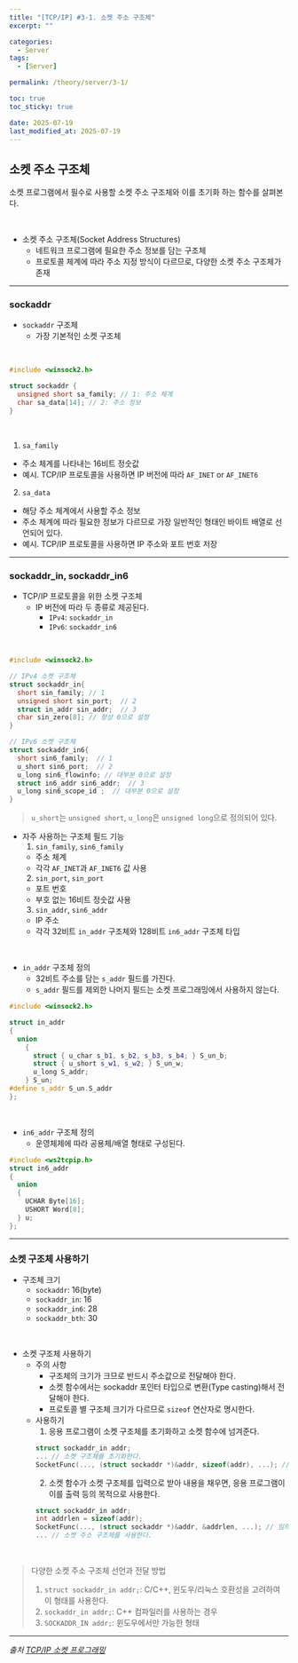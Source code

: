 ```yaml
---
title: "[TCP/IP] #3-1. 소켓 주소 구조체"
excerpt: ""

categories:
  - Server
tags:
  - [Server]

permalink: /theory/server/3-1/

toc: true
toc_sticky: true

date: 2025-07-19
last_modified_at: 2025-07-19
---
```


## 소켓 주소 구조체

소켓 프로그램에서 필수로 사용할 소켓 주소 구조체와 이를 초기화 하는 함수를 살펴본다.

&nbsp;

- 소켓 주소 구조체(Socket Address Structures)
  - 네트워크 프로그램에 필요한 주소 정보를 담는 구조체
  - 프로토콜 체계에 따라 주소 지정 방식이 다르므로, 다양한 소켓 주소 구조체가 존재

---

### sockaddr

- `sockaddr` 구조체 
  - 가장 기본적인 소켓 구조체

&nbsp;

  ```cpp
  #include <winsock2.h>

  struct sockaddr {
    unsigned short sa_family; // 1: 주소 체계
    char sa_data[14]; // 2: 주소 정보
  }
  ```

&nbsp;

1. `sa_family`
  - 주소 체계를 나타내는 16비트 정숫값
  - 예시. TCP/IP 프로토콜을 사용하면 IP 버전에 따라 `AF_INET` or `AF_INET6`
2. `sa_data`
  - 해당 주소 체계에서 사용할 주소 정보
  - 주소 체계에 따라 필요한 정보가 다르므로 가장 일반적인 형태인 바이트 배열로 선언되어 있다.
  - 예시. TCP/IP 프로토콜을 사용하면 IP 주소와 포트 번호 저장

---

### sockaddr_in, sockaddr_in6 

- TCP/IP 프로토콜을 위한 소켓 구조체
  - IP 버전에 따라 두 종류로 제공된다.
    - `IPv4`: `sockaddr_in`
    - `IPv6`: `sockaddr_in6`

&nbsp;

```cpp
#include <winsock2.h>

// IPv4 소켓 구조체
struct sockaddr_in{
  short sin_family; // 1
  unsigned short sin_port;  // 2
  struct in_addr sin_addr;  // 3
  char sin_zero[8]; // 항상 0으로 설정
}

// IPv6 소켓 구조체
struct sockaddr_in6{
  short sin6_family;  // 1
  u_short sin6_port;  // 2
  u_long sin6_flowinfo; // 대부분 0으로 설정
  struct in6_addr sin6_addr;  // 3
  u_long sin6_scope_id ;  // 대부분 0으로 설정
}
```

> `u_short`는 `unsigned short`, `u_long`은 `unsigned long`으로 정의되어 있다.

- 자주 사용하는 구조체 필드 기능
  1. `sin_family`, `sin6_family`
    - 주소 체계
    - 각각 `AF_INET`과 `AF_INET6` 값 사용
  2. `sin_port`, `sin_port`
    - 포트 번호
    - 부호 없는 16비트 정숫값 사용
  3. `sin_addr`, `sin6_addr`
    - IP 주소
    - 각각 32비트 `in_addr` 구조체와 128비트 `in6_addr` 구조체 타입

&nbsp;

- `in_addr` 구조체 정의
  - 32비트 주소를 담는 `s_addr` 필드를 가진다.
  - `s_addr` 필드를 제외한 나머지 필드는 소켓 프로그래밍에서 사용하지 않는다.

```cpp
#include <winsock2.h>

struct in_addr 
{
  union 
    {
      struct { u_char s_b1, s_b2, s_b3, s_b4; } S_un_b;
      struct { u_short s_w1, s_w2; } S_un_w;
      u_long S_addr; 
    } S_un;
#define s_addr S_un.S_addr
};
```

&nbsp;

- `in6_addr` 구조체 정의
  - 운영체제에 따라 공용체/배열 형태로 구성된다.

```cpp
#include <ws2tcpip.h>
struct in6_addr
{
  union
  {
    UCHAR Byte[16];
    USHORT Word[8];
  } u;
};
```

---

### 소켓 구조체 사용하기

- 구조체 크기
  - `sockaddr`: 16(byte)
  - `sockaddr_in`: 16
  - `sockaddr_in6`: 28
  - `sockaddr_bth`: 30

&nbsp;

- 소켓 구조체 사용하기
  - 주의 사항
    - 구조체의 크기가 크므로 반드시 주소값으로 전달해야 한다.
    - 소켓 함수에서는 sockaddr 포인터 타입으로 변환(Type casting)해서 전달해야 한다.
    - 프로토콜 별 구조체 크기가 다르므로 `sizeof` 연산자로 명시한다.
  - 사용하기
    1. 응용 프로그램이 소켓 구조체를 초기화하고 소켓 함수에 넘겨준다. 
      ```cpp
      struct sockaddr_in addr;
      ... // 소켓 구조체를 초기화한다.
      SocketFunc(..., (struct sockaddr *)&addr, sizeof(addr), ...); // 임의 함수
      ```
    2. 소켓 함수가 소켓 구조체를 입력으로 받아 내용을 채우면, 응용 프로그램이 이를 출력 등의 목적으로 사용한다.
      ```cpp
      struct sockaddr_in addr;
      int addrlen = sizeof(addr);
      SocketFunc(..., (struct sockaddr *)&addr, &addrlen, ...); // 임의 함수
      ... // 소켓 주소 구조체를 사용한다.
      ```

&nbsp;

> 다양한 소켓 주소 구조체 선언과 전달 방법
>
> 1. `struct sockaddr_in addr;`: C/C++, 윈도우/리눅스 호환성을 고려하여 이 형태를 사용한다.
> 2. `sockaddr_in addr;`: C++ 컴파일러를 사용하는 경우
> 3. `SOCKADDR_IN addr;`: 윈도우에서만 가능한 형태

--- 

*출처*
*[TCP/IP 소켓 프로그래밍](https://search.shopping.naver.com/book/catalog/33162396667?cat_id=50010766&frm=PBOKPRO&query=tcpip+%EC%86%8C%EC%BC%93+%ED%94%84%EB%A1%9C%EA%B7%B8%EB%9E%98%EB%B0%8D&NaPm=ct%3Dmcu2vq8o%7Cci%3D46a3a47011533e76f80c1a2987e39750d2a51920%7Ctr%3Dboknx%7Csn%3D95694%7Chk%3D0ad8d61295c785b69f496e796c951cba129e06d6)*